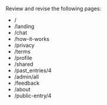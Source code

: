 Review and revise the following pages:
- /
- /landing
- /chat
- /how-it-works
- /privacy
- /terms
- /profile
- /shared
- /past_entries/4
- /admin/all
- /feedback
- /about
- /public-entry/4